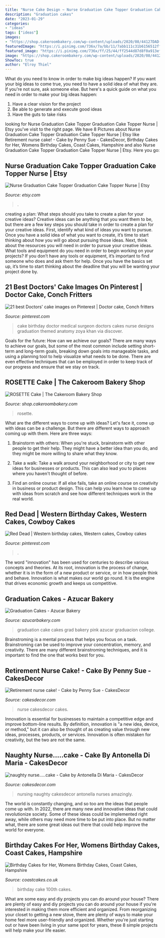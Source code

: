 ```yaml
---
title: "Nurse Cake Design ~ Nurse Graduation Cake Topper Graduation Cake Topper Nurse"
description: "Graduation cakes"
date: "2023-01-29"
categories:
- "ideas"
tags: ["ideas"]
images:
- "https://shop.cakeroombakery.com/wp-content/uploads/2020/08/44127DAD-9E06-4DE2-B483-ED4B35909980.jpeg"
featuredImage: "https://i.pinimg.com/736x/7a/bb/11/7abb111c31b6156512fff7d32d1ac0fc.jpg"
featured_image: "https://i.pinimg.com/736x/ff/25/44/ff2544d87d8f0a913ef3cc83d12f9792--med-school-medical-school.jpg"
image: "https://shop.cakeroombakery.com/wp-content/uploads/2020/08/44127DAD-9E06-4DE2-B483-ED4B35909980.jpeg"
ShowToc: true
author: "Elroy Thiel"
---
```



What do you need to know in order to make big ideas happen?
If you want your big ideas to come true, you need to have a solid idea of what they are. If you're not sure, ask someone else. But here's a quick guide on what you need in order to make your big ideas happen: 
1. Have a clear vision for the project 
2. Be able to generate and execute good ideas 
3. Have the guts to take risks 

	

		
looking for Nurse Graduation Cake Topper Graduation Cake Topper Nurse | Etsy you've visit to the right page. We have 8 Pictures about Nurse Graduation Cake Topper Graduation Cake Topper Nurse | Etsy like Retirement nurse cake! - Cake by Penny Sue - CakesDecor, Birthday Cakes for Her, Womens Birthday Cakes, Coast Cakes, Hampshire and also Nurse Graduation Cake Topper Graduation Cake Topper Nurse | Etsy. Here you go:
		
    
## Nurse Graduation Cake Topper Graduation Cake Topper Nurse | Etsy

<img loading=lazy src="https://i.etsystatic.com/7879810/r/il/4e9e72/1720099844/il_1588xN.1720099844_1qvc.jpg" onerror="this.onerror=null;this.src='https://tse3.mm.bing.net/th?id=OIP.SpwUhV2oPnsXRcZsxdUwzgHaHa&amp;pid=15.1';" alt="Nurse Graduation Cake Topper Graduation Cake Topper Nurse | Etsy">

_Source: etsy.com_

>. 

	

creating a plan: What steps should you take to create a plan for your creative ideas?
Creative ideas can be anything that you want them to be, but there are a few key steps you should take in order to create a plan for your creative ideas. First, identify what kind of ideas you want to pursue. Once you have a solid idea of what you want to create, it’s time to start thinking about how you will go about pursuing those ideas. 
Next, think about the resources you will need in order to pursue your creative ideas. What tools and equipment do you need in order to begin working on your projects? If you don’t have any tools or equipment, it’s important to find someone who does and ask them for help. Once you have the basics set up, it’s time to start thinking about the deadline that you will be wanting your project done by.

    
## 21 Best Doctors&#039; Cake Images On Pinterest | Doctor Cake, Conch Fritters

<img loading=lazy src="https://i.pinimg.com/736x/ff/25/44/ff2544d87d8f0a913ef3cc83d12f9792--med-school-medical-school.jpg" onerror="this.onerror=null;this.src='https://tse1.mm.bing.net/th?id=OIP.80qYps2JrRFZVjNMkf7FBQHaJ3&amp;pid=15.1';" alt="21 best Doctors&#039; cake images on Pinterest | Doctor cake, Conch fritters">

_Source: pinterest.com_

>cake birthday doctor medical surgeon doctors cakes nurse designs graduation themed anatomy zoya khan via discover. 

	

Goals for the future: How can we achieve our goals?
There are many ways to achieve our goals, but some of the most common include setting short-term and long-term goals, breaking down goals into manageable tasks, and using a planning tool to help visualize what needs to be done. There are even effective techniques that can be employed in order to keep track of our progress and ensure that we stay on track.

    
## ROSETTE Cake | The Cakeroom Bakery Shop

<img loading=lazy src="https://shop.cakeroombakery.com/wp-content/uploads/2020/08/44127DAD-9E06-4DE2-B483-ED4B35909980.jpeg" onerror="this.onerror=null;this.src='https://tse4.mm.bing.net/th?id=OIP.yCr1q4ZeT8gryWI4Sp4yggHaHM&amp;pid=15.1';" alt="ROSETTE Cake | The Cakeroom Bakery Shop">

_Source: shop.cakeroombakery.com_

>rosette. 

	

What are the different ways to come up with ideas?
Let's face it, come up with ideas can be a challenge. But there are different ways to approach coming up with them. Here are three ways: 
1. Brainstorm with others: When you're stuck, brainstorm with other people to get their help. They might have a better idea than you do, and they might be more willing to share what they know.

2. Take a walk: Take a walk around your neighborhood or city to get new ideas for businesses or products. This can also lead you to places where you haven't thought of before.

3. Find an online course: If all else fails, take an online course on creativity in business or product design. This can help you learn how to come up with ideas from scratch and see how different techniques work in the real world.

    
## Red Dead | Western Birthday Cakes, Western Cakes, Cowboy Cakes

<img loading=lazy src="https://i.pinimg.com/736x/7a/bb/11/7abb111c31b6156512fff7d32d1ac0fc.jpg" onerror="this.onerror=null;this.src='https://tse4.mm.bing.net/th?id=OIP.54lbfcPm8UTIOKJcSWT-agHaGO&amp;pid=15.1';" alt="Red Dead | Western birthday cakes, Western cakes, Cowboy cakes">

_Source: pinterest.com_

>. 

	

The word "innovation" has been used for centuries to describe various concepts and theories. At its root, innovation is the process of change, whether it is in the form of a new product or service, or in how people think and behave. Innovation is what makes our world go round. It is the engine that drives economic growth and keeps us competitive.

    
## Graduation Cakes - Azucar Bakery

<img loading=lazy src="https://azucarbakery.com/wp-content/uploads/2017/05/graduationcakerosettes-640x800.jpg" onerror="this.onerror=null;this.src='https://tse2.mm.bing.net/th?id=OIP.HsyZ67QpuGKm5Q7avBMuyAHaJQ&amp;pid=15.1';" alt="Graduation Cakes - Azucar Bakery">

_Source: azucarbakery.com_

>graduation cake cakes grad bakery pink azucar graduacion college. 

	

Brainstroming is a mental process that helps you focus on a task. Brainstroming can be used to improve your concentration, memory, and creativity. There are many different brainstroming techniques, and it is important to find the one that works best for you.

    
## Retirement Nurse Cake! - Cake By Penny Sue - CakesDecor

<img loading=lazy src="https://pic.cakesdecor.com/m/7448748974c341a59a7429fb1301dbd2.jpg" onerror="this.onerror=null;this.src='https://tse1.mm.bing.net/th?id=OIP.PiHTeHyX6OmZh3cl89Jc0wHaJ3&amp;pid=15.1';" alt="Retirement nurse cake! - Cake by Penny Sue - CakesDecor">

_Source: cakesdecor.com_

>nurse cakesdecor cakes. 

	

Innovation is essential for businesses to maintain a competitive edge and improve bottom-line results. By definition, innovation is "a new idea, device, or method," but it can also be thought of as creating value through new ideas, processes, products, or services. Innovation is often mistaken for creativity, but the two are not the same.

    
## Naughty Nurse.....cake - Cake By Antonella Di Maria - CakesDecor

<img loading=lazy src="https://pic.cakesdecor.com/m/swt8dipleisuxv8pcewh.jpg" onerror="this.onerror=null;this.src='https://tse1.mm.bing.net/th?id=OIP.-KPGsnbEBtcpoEPpswhUfAHaLP&amp;pid=15.1';" alt="naughty nurse.....cake - Cake by Antonella Di Maria - CakesDecor">

_Source: cakesdecor.com_

>nursing naughty cakesdecor antonella nurses amazingly. 

	

The world is constantly changing, and so too are the ideas that people come up with. In 2022, there are many new and innovative ideas that could revolutionize society. Some of these ideas could be implemented right away, while others may need more time to be put into place. But no matter what, there are some great ideas out there that could help improve the world for everyone.

    
## Birthday Cakes For Her, Womens Birthday Cakes, Coast Cakes, Hampshire

<img loading=lazy src="https://coastcakes.co.uk/wp-content/uploads/2013/11/Picture-36120s.jpg" onerror="this.onerror=null;this.src='https://tse1.mm.bing.net/th?id=OIP.jkNYNMYxu3lB0BF4EPr8HwHaGR&amp;pid=15.1';" alt="Birthday Cakes for Her, Womens Birthday Cakes, Coast Cakes, Hampshire">

_Source: coastcakes.co.uk_

>birthday cake 100th cakes. 

	

What are some easy and diy projects you can do around your house?
There are plenty of easy and diy projects you can do around your house if you're interested in making them more efficient and organized. From reorganizing your closet to getting a new stove, there are plenty of ways to make your home feel more user-friendly and organized. Whether you're just starting out or have been living in your same spot for years, these 8 simple projects will help make your life easier.

